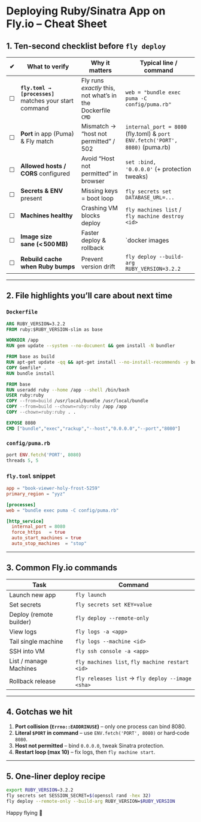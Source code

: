 # Deploying Ruby/Sinatra App on Fly.io – Cheat Sheet

## 1. Ten‑second checklist before `fly deploy`

| ✔︎ | What to verify | Why it matters | Typical line / command |
|---|---|---|---|
| ☐ | **`fly.toml → [processes]`** matches your start command | Fly runs *exactly* this, not what’s in the Dockerfile `CMD` | `web = "bundle exec puma -C config/puma.rb"` |
| ☐ | **Port** in app (Puma) & Fly match | Mismatch → “host not permitted” / 502 | `internal_port = 8080` (fly.toml) & `port ENV.fetch('PORT', 8080)` (puma.rb) |
| ☐ | **Allowed hosts / CORS** configured | Avoid “Host not permitted” in browser | `set :bind, '0.0.0.0'` (+ protection tweaks) |
| ☐ | **Secrets & ENV** present | Missing keys = boot loop | `fly secrets set DATABASE_URL=...` |
| ☐ | **Machines healthy** | Crashing VM blocks deploy | `fly machines list` / `fly machine destroy <id>` |
| ☐ | **Image size sane (< 500 MB)** | Faster deploy & rollback | `docker images | grep book-viewer` |
| ☐ | **Rebuild cache when Ruby bumps** | Prevent version drift | `fly deploy --build-arg RUBY_VERSION=3.2.2` |

---

## 2. File highlights you’ll care about next time

### `Dockerfile`
```dockerfile
ARG RUBY_VERSION=3.2.2
FROM ruby:$RUBY_VERSION-slim as base

WORKDIR /app
RUN gem update --system --no-document && gem install -N bundler

FROM base as build
RUN apt-get update -qq && apt-get install --no-install-recommends -y build-essential
COPY Gemfile* .
RUN bundle install

FROM base
RUN useradd ruby --home /app --shell /bin/bash
USER ruby:ruby
COPY --from=build /usr/local/bundle /usr/local/bundle
COPY --from=build --chown=ruby:ruby /app /app
COPY --chown=ruby:ruby . .

EXPOSE 8080
CMD ["bundle","exec","rackup","--host","0.0.0.0","--port","8080"]
```

### `config/puma.rb`
```ruby
port ENV.fetch('PORT', 8080)
threads 5, 5
```

### `fly.toml` snippet
```toml
app = "book-viewer-holy-frost-5259"
primary_region = "yyz"

[processes]
web = "bundle exec puma -C config/puma.rb"

[http_service]
  internal_port = 8080
  force_https   = true
  auto_start_machines = true
  auto_stop_machines  = "stop"
```

---

## 3. Common Fly.io commands

| Task | Command |
|------|---------|
| Launch new app | `fly launch` |
| Set secrets | `fly secrets set KEY=value` |
| Deploy (remote builder) | `fly deploy --remote-only` |
| View logs | `fly logs -a <app>` |
| Tail single machine | `fly logs --machine <id>` |
| SSH into VM | `fly ssh console -a <app>` |
| List / manage Machines | `fly machines list`, `fly machine restart <id>` |
| Rollback release | `fly releases list` → `fly deploy --image <sha>` |

---

## 4. Gotchas we hit

1. **Port collision (`Errno::EADDRINUSE`)** – only one process can bind 8080.  
2. **Literal `$PORT` in command** – use `ENV.fetch('PORT', 8080)` or hard‑code `8080`.  
3. **Host not permitted** – bind `0.0.0.0`, tweak Sinatra protection.  
4. **Restart loop (max 10)** – fix logs, then `fly machine start`.

---

## 5. One‑liner deploy recipe

```bash
export RUBY_VERSION=3.2.2
fly secrets set SESSION_SECRET=$(openssl rand -hex 32)
fly deploy --remote-only --build-arg RUBY_VERSION=$RUBY_VERSION
```

Happy flying 🛫
